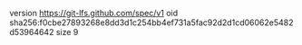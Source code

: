 version https://git-lfs.github.com/spec/v1
oid sha256:f0cbe27893268e8dd3d1c254bb4ef731a5fac92d2d1cd06062e5482d53964642
size 9
